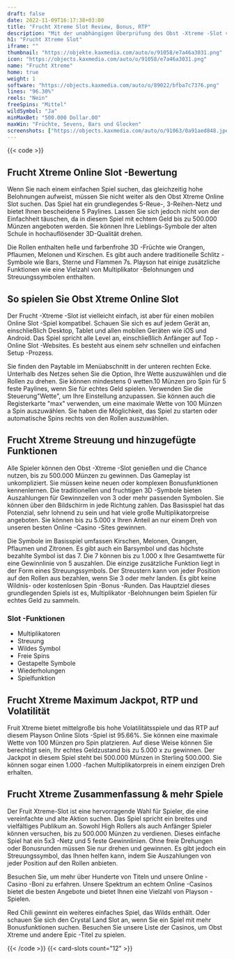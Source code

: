 ```yaml
---
draft: false
date: 2022-11-09T16:17:38+03:00
title: "Frucht Xtreme Slot Review, Bonus, RTP"
description: "Mit der unabhängigen Überprüfung des Obst -Xtreme -Slot vom Playson können Sie hier kostenlos oder echtes Geld spielen und hier einen Bonus erhalten!"
h1: "Frucht Xtreme Slot"
iframe: ""
thumbnail: "https://objekte.kaxmedia.com/auto/o/91058/e7a46a3031.png"
icon: "https://objects.kaxmedia.com/auto/o/91058/e7a46a3031.png"
name: "Frucht Xtreme"
home: true
weight: 1
software: "https://objects.kaxmedia.com/auto/o/89022/bfba7c7376.png"
lines: "96.30%"
reels: "Nein"
freeSpins: "Mittel"
wildSymbol: "Ja"
minMaxBet: "500.000 Dollar.00"
maxWin: "Früchte, Sevens, Bars und Glocken"
screenshots: ["https://objects.kaxmedia.com/auto/o/91063/0a91aed848.jpeg"]
---
```


{{< code >}}<h2>Frucht Xtreme Online Slot -Bewertung</h2><p>Wenn Sie nach einem einfachen Spiel suchen, das gleichzeitig hohe Belohnungen aufweist, müssen Sie nicht weiter als den Obst Xtreme Online Slot suchen. Das Spiel hat ein grundlegendes 5-Reue-, 3-Reihen-Netz und bietet Ihnen bescheidene 5 Paylines. Lassen Sie sich jedoch nicht von der Einfachheit täuschen, da in diesem Spiel mit echtem Geld bis zu 500.000 Münzen angeboten werden. Sie können Ihre Lieblings-Symbole der alten Schule in hochauflösender 3D-Qualität drehen.</p><p>Die Rollen enthalten helle und farbenfrohe 3D -Früchte wie Orangen, Pflaumen, Melonen und Kirschen. Es gibt auch andere traditionelle Schlitz -Symbole wie Bars, Sterne und Flammen 7s. Playson hat einige zusätzliche Funktionen wie eine Vielzahl von Multiplikator -Belohnungen und Streuungssymbolen enthalten.</p><h2>So spielen Sie Obst Xtreme Online Slot</h2><p>Der Frucht -Xtreme -Slot ist vielleicht einfach, ist aber für einen mobilen Online Slot -Spiel kompatibel. Schauen Sie sich es auf jedem Gerät an, einschließlich Desktop, Tablet und allen mobilen Geräten wie iOS und Android. Das Spiel spricht alle Level an, einschließlich Anfänger auf Top -Online Slot -Websites. Es besteht aus einem sehr schnellen und einfachen Setup -Prozess.</p><p>Sie finden den Paytable im Menüabschnitt in der unteren rechten Ecke. Unterhalb des Netzes sehen Sie die Option, Ihre Wette auszuwählen und die Rollen zu drehen. Sie können mindestens 0 wetten.10 Münzen pro Spin für 5 feste Paylines, wenn Sie für echtes Geld spielen. Verwenden Sie die Steuerung"Wette", um Ihre Einstellung anzupassen. Sie können auch die Registerkarte "max" verwenden, um eine maximale Wette von 100 Münzen a Spin auszuwählen. Sie haben die Möglichkeit, das Spiel zu starten oder automatische Spins rechts von den Rollen auszuwählen.</p><h2>Frucht Xtreme Streuung und hinzugefügte Funktionen</h2><p>Alle Spieler können den Obst -Xtreme -Slot genießen und die Chance nutzen, bis zu 500.000 Münzen zu gewinnen. Das Gameplay ist unkompliziert. Sie müssen keine neuen oder komplexen Bonusfunktionen kennenlernen. Die traditionellen und fruchtigen 3D -Symbole bieten Auszahlungen für Gewinnzeilen von 3 oder mehr passenden Symbolen. Sie können über den Bildschirm in jede Richtung zahlen. Das Basisspiel hat das Potenzial, sehr lohnend zu sein und hat viele große Multiplikatorpreise angeboten. Sie können bis zu 5.000 x Ihren Anteil an nur einem Dreh von unseren besten Online -Casino -Sites gewinnen.</p><p>Die Symbole im Basisspiel umfassen Kirschen, Melonen, Orangen, Pflaumen und Zitronen. Es gibt auch ein Barsymbol und das höchste bezahlte Symbol ist das 7. Die 7 können bis zu 1.000 x Ihre Gesamtwette für eine Gewinnlinie von 5 auszahlen. Die einzige zusätzliche Funktion liegt in der Form eines Streuungssymbols. Der Streustern kann von jeder Position auf den Rollen aus bezahlen, wenn Sie 3 oder mehr landen. Es gibt keine Wildnis- oder kostenlosen Spin -Bonus -Runden. Das Hauptziel dieses grundlegenden Spiels ist es, Multiplikator -Belohnungen beim Spielen für echtes Geld zu sammeln.</p><h3>
Slot -Funktionen</h3><ul>
<li></span>
Multiplikatoren</li>
<li></span>
Streuung</li>
<li></span>
Wildes Symbol</li>
<li></span>
Freie Spins</li>
<li></span>
Gestapelte Symbole</li>
<li></span>
Wiederholungen</li>
<li></span>
Spielfunktion</li></ul><h2>Frucht Xtreme Maximum Jackpot, RTP und Volatilität</h2><p>Fruit Xtreme bietet mittelgroße bis hohe Volatilitätsspiele und das RTP auf diesem Playson Online Slots -Spiel ist 95.66%. Sie können eine maximale Wette von 100 Münzen pro Spin platzieren. Auf diese Weise können Sie berechtigt sein, Ihr echtes Geldzustand bis zu 5.000 x zu gewinnen. Der Jackpot in diesem Spiel steht bei 500.000 Münzen in Sterling 500.000. Sie können sogar einen 1.000 -fachen Multiplikatorpreis in einem einzigen Dreh erhalten.</p><h2>Frucht Xtreme Zusammenfassung & mehr Spiele</h2><p>Der Fruit Xtreme-Slot ist eine hervorragende Wahl für Spieler, die eine vereinfachte und alte Aktion suchen. Das Spiel spricht ein breites und vielfältiges Publikum an. Sowohl High Rollers als auch Anfänger Spieler können versuchen, bis zu 500.000 Münzen zu verdienen. Dieses einfache Spiel hat ein 5x3 -Netz und 5 feste Gewinnlinien. Ohne freie Drehungen oder Bonusrunden müssen Sie nur drehen und gewinnen. Es gibt jedoch ein Streuungssymbol, das Ihnen helfen kann, indem Sie Auszahlungen von jeder Position auf den Rollen anbieten.</p><p>Besuchen Sie, um mehr über Hunderte von Titeln und unsere Online -Casino -Boni zu erfahren. Unsere Spektrum an echtem Online -Casinos bietet die besten Angebote und bietet Ihnen eine Vielzahl von Playson -Spielen.</p><p>Red Chili gewinnt ein weiteres einfaches Spiel, das Wilds enthält. Oder schauen Sie sich den Crystal Land Slot an, wenn Sie ein Spiel mit mehr Bonusfunktionen suchen. Besuchen Sie unsere Liste der Casinos, um Obst Xtreme und andere Epic -Titel zu spielen.</p>{{< /code >}}
 {{< card-slots count="12" >}}